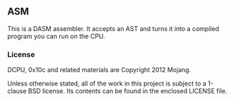 ## ASM

This is a DASM assembler. It accepts an AST and turns it into a
compiled program you can run on the CPU.


### License

DCPU, 0x10c and related materials are Copyright 2012 Mojang.

Unless otherwise stated, all of the work in this project is subject to a
1-clause BSD license. Its contents can be found in the enclosed LICENSE file.
